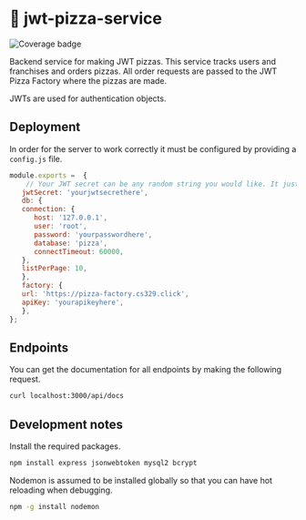 # 🍕 jwt-pizza-service

![Coverage badge](https://pizza-factory.cs329.click/api/badge/chengssh/jwtpizzaservicecoverage)

Backend service for making JWT pizzas. This service tracks users and franchises and orders pizzas. All order requests are passed to the JWT Pizza Factory where the pizzas are made.

JWTs are used for authentication objects.

## Deployment

In order for the server to work correctly it must be configured by providing a `config.js` file.

```js
module.exports =  {
    // Your JWT secret can be any random string you would like. It just needs to be secret.
   jwtSecret: 'yourjwtsecrethere',
   db: {
   connection: {
      host: '127.0.0.1',
      user: 'root',
      password: 'yourpasswordhere',
      database: 'pizza',
      connectTimeout: 60000,
   },
   listPerPage: 10,
   },
   factory: {
   url: 'https://pizza-factory.cs329.click',
   apiKey: 'yourapikeyhere',
   },
};
```

## Endpoints

You can get the documentation for all endpoints by making the following request.

```sh
curl localhost:3000/api/docs
```

## Development notes

Install the required packages.

```sh
npm install express jsonwebtoken mysql2 bcrypt
```

Nodemon is assumed to be installed globally so that you can have hot reloading when debugging.

```sh
npm -g install nodemon
```
